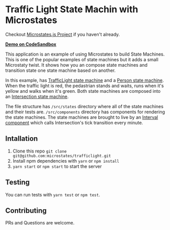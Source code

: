 # Traffic Light State Machin with Microstates

Checkout [Microstates.js Project](https://github.com/microstates/microstates.js) if you haven't already.

[**Demo on CodeSandbox**](https://codesandbox.io/s/github/microstates/trafficlight)

This application is an example of using Microstates to build State Machines. This is one of the popular examples of state machines but it adds a small Microstaty twist. It shows how you an compose state machines and transition state one state machine based on another. 

In this example, has [TrafficLight state machine](https://github.com/microstates/trafficlight/blob/master/src/states/traffic-light.js) and a [Person state machine](https://github.com/microstates/trafficlight/blob/master/src/states/person.js). When the traffic light is red, the pedastrian stands and waits, runs when it's yellow and walks when it's green. Both state machines are composed into an [Intersection state machine](https://github.com/microstates/trafficlight/blob/master/src/states/intersection.js).

The file structure has `/src/states` directory where all of the state machines and their tests are. `/src/components` directory has components for rendering the state machines. The state machines are brought to live by an [Interval component](/src/index.js#L28) which calls Intersection's tick transition every minute.

## Intallation

1. Clone this repo `git clone git@github.com:microstates/trafficlight.git`
2. Install npm dependencies with `yarn` or `npm install`
3. `yarn start` or `npm start` to start the server

## Testing

You can run tests with `yarn test` or `npm test`.

## Contributing

PRs and Questions are welcome.

